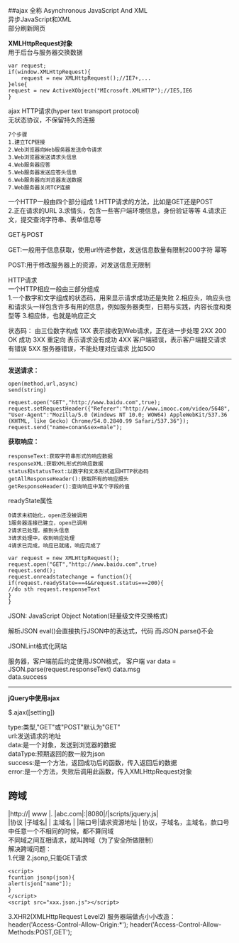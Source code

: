 ##ajax
全称 Asynchronous JavaScript And XML  
异步JavaScript和XML  
部分刷新网页  
  
**XMLHttpRequest对象**  
用于后台与服务器交换数据  

	var request;
	if(window.XMLHttpRequest){
		request = new XMLHttpRequest();//IE7+,...
	}else{
	request = new ActiveXObject("MIcrosoft.XMLHTTP");//IE5,IE6
	}

ajax HTTP请求(hyper text transport protocol)  
无状态协议，不保留持久的连接

	7个步骤
	1.建立TCP链接
	2.Web浏览器向Web服务器发送命令请求
	3.Web浏览器发送请求头信息
	4.Web服务器应答
	5.Web服务器发送应答头信息
	6.Web服务器向浏览器发送数据
	7.Web服务器关闭TCP连接

一个HTTP一般由四个部分组成
1.HTTP请求的方法，比如是GET还是POST  
2.正在请求的URL
3.求情头，包含一些客户端环境信息，身份验证等等
4.请求正文，提交查询字符串、表单信息等

GET与POST

GET:一般用于信息获取，使用url传递参数，发送信息数量有限制2000字符  幂等

POST:用于修改服务器上的资源，对发送信息无限制

HTTP请求  
一个HTTP相应一般由三部分组成  
1.一个数字和文字组成的状态码，用来显示请求成功还是失败
2.相应头，响应头也和请求头一样包含许多有用的信息，例如服务器类型，日期与实践，内容长度和类型等
3.相应体，也就是响应正文

状态码：
由三位数字构成
1XX 表示接收到Web请求，正在进一步处理
2XX 200 OK 成功
3XX 重定向 表示请求没有成功 
4XX 客户端错误，表示客户端提交请求有错误
5XX 服务器错误，不能处理对应请求 比如500

***
**发送请求：**

	open(method,url,async)
	send(string)
	
	request.open("GET","http://www.baidu.com",true);
	request.setRequestHeader({"Referer":"http://www.imooc.com/video/5648",
	"User-Agent":"Mozilla/5.0 (Windows NT 10.0; WOW64) AppleWebKit/537.36 (KHTML, like Gecko) Chrome/54.0.2840.99 Safari/537.36"});
	request.send("name=conan&sex=male");
		
**获取响应：**

	responseText:获取字符串形式的响应数据
	responseXML:获取XML形式的响应数据
	status和statusText:以数字和文本形式返回HTTP状态码
	getAllResponseHeader():获取所有的响应报头
	getResponseHeader():查询响应中某个字段的值
	
readyState属性

	0请求未初始化，open还没被调用
	1服务器连接已建立，open已调用
	2请求已处理，接到头信息
	3请求处理中，收到响应处理
	4请求已完成，响应已就绪，响应完成了

	var request = new XMLHttpRequest();
	request.open("GET","http://www.baidu.com",true)
	request.send();
	request.onreadstatechange = function(){
	if(request.readyState===4&&request.status===200){
	//do sth request.responseText
	}
	}

JSON: JavaScript Object Notation(轻量级文件交换格式)

解析JSON
eval()会直接执行JSON中的表达式，代码
而JSON.parse()不会

JSONLint格式化网站

服务器，客户端前后约定使用JSON格式，
客户端
var data = JSON.parse(request.responseText)
data.msg  
data.success  
***
**jQuery中使用ajax**
  
$.ajax([setting])  
 
type:类型,"GET"或"POST"默认为"GET"  
url:发送请求的地址  
data:是一个对象，发送到浏览器的数据  
dataType:预期返回的数一般为json  
success:是一个方法，返回成功后的函数，传入返回后的数据    
error:是一个方法，失败后调用此函数，传入XMLHttpRequest对象  

**跨域**
-----------------------------------------------------
|http://| www |. |abc.com|:|8080|/|scripts/jquery.js|  
|协议   |子域名|  | 主域名 | |端口号|请求资源地址      |
协议，子域名，主域名，款口号中任意一个不相同的时候，都不算同域  
不同域之间互相请求，就叫跨域（为了安全所做限制）  
解决跨域问题：  
1.代理
2.jsonp,只能GET请求

	<script>
	fcuntion jsonp(json){
	alert(sjon["name"]);
	}
	</script>
	<script src="xxx.json.js"></script>
3.XHR2(XMLHttpRequest Level2)
服务器端做点小小改造：  
header('Access-Control-Allow-Origin:*');
header('Access-Control-Allow-Methods:POST,GET');




